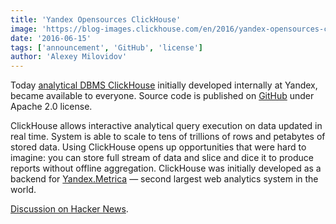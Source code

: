 ```yaml
---
title: 'Yandex Opensources ClickHouse'
image: 'https://blog-images.clickhouse.com/en/2016/yandex-opensources-clickhouse/main.jpg'
date: '2016-06-15'
tags: ['announcement', 'GitHub', 'license']
author: 'Alexey Milovidov'
---
```


Today [analytical DBMS ClickHouse](https://clickhouse.com/) initially developed internally at Yandex, became available to everyone. Source code is published on [GitHub](https://github.com/ClickHouse/ClickHouse) under Apache 2.0 license.

ClickHouse allows interactive analytical query execution on data updated in real time. System is able to scale to tens of trillions of rows and petabytes of stored data. Using ClickHouse opens up opportunities that were hard to imagine: you can store full stream of data and slice and dice it to produce reports without offline aggregation. ClickHouse was initially developed as a backend for [Yandex.Metrica](https://metrika.yandex.com/) — second largest web analytics system in the world.

[Discussion on Hacker News](https://news.ycombinator.com/item?id=11908254).
